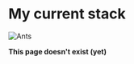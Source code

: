 # My current stack

![Ants](https://media.giphy.com/media/MLYvQVgQ1RSA8/giphy.gif)

**This page doesn't exist \(yet\)**

